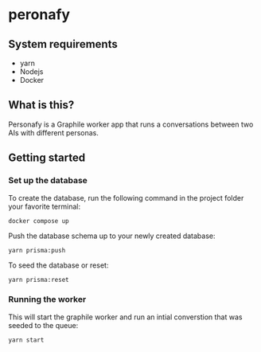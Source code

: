# peronafy

## System requirements

- yarn
- Nodejs
- Docker

## What is this?

Personafy is a Graphile worker app that runs a conversations between two AIs with different personas.

## Getting started

### Set up the database

To create the database, run the following command in the project folder your favorite terminal:

`docker compose up`

Push the database schema up to your newly created database:

`yarn prisma:push`

To seed the database or reset:

`yarn prisma:reset`

### Running the worker

This will start the graphile worker and run an intial converstion that was seeded to the queue:

`yarn start`
